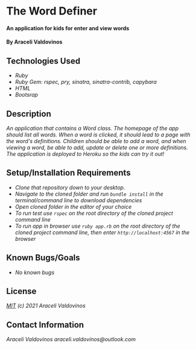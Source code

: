 # The Word Definer

#### An application for kids for enter and view words

#### By Araceli Valdovinos

## Technologies Used

* _Ruby_
* _Ruby Gem: rspec, pry, sinatra, sinatra-contrib, capybara_
* _HTML_
* _Bootsrap_


## Description
_An application that contains a Word class. The homepage of the app should list all words. When a word is clicked, it should lead to a page with the word's definitions. Children should be able to add a word, and when viewing a word, be able to add, update or delete one or more definitions. The application is deployed to Heroku so the kids can try it out!_


## Setup/Installation Requirements
* _Clone that repository down to your desktop._
* _Navigate to the cloned folder and run `bundle install` in the terminal/command line to download dependencies_
* _Open cloned folder in the editor of your choice_
* _To run test use `rspec` on the root directory of the cloned project command line_
* _To run app in browser use `ruby app.rb` on the root directory of the cloned project command line, then enter `http://localhost:4567` in the browser_

## Known Bugs/Goals
* _No known bugs_


## License
_[MIT](https://opensource.org/licenses/MIT) (c) 2021 Araceli Valdovinos_


## Contact Information
_Araceli Valdovinos araceli.valdovinos@outlook.com_